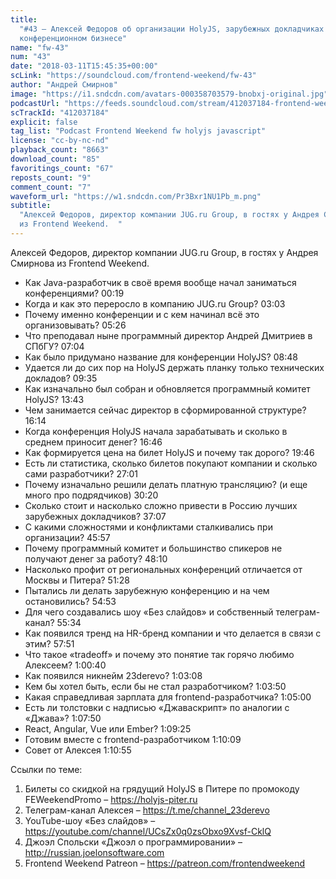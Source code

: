 ```yaml
---
title:
  "#43 – Алексей Федоров об организации HolyJS, зарубежных докладчиках и
  конференционном бизнесе"
name: "fw-43"
num: "43"
date: "2018-03-11T15:45:35+00:00"
scLink: "https://soundcloud.com/frontend-weekend/fw-43"
author: "Андрей Смирнов"
image: "https://i1.sndcdn.com/avatars-000358703579-bnobxj-original.jpg"
podcastUrl: "https://feeds.soundcloud.com/stream/412037184-frontend-weekend-fw-43.m4a"
scTrackId: "412037184"
explicit: false
tag_list: "Podcast Frontend Weekend fw holyjs javascript"
license: "cc-by-nc-nd"
playback_count: "8663"
download_count: "85"
favoritings_count: "67"
reposts_count: "9"
comment_count: "7"
waveform_url: "https://w1.sndcdn.com/Pr3Bxr1NU1Pb_m.png"
subtitle:
  "Алексей Федоров, директор компании JUG.ru Group, в гостях у Андрея Смирнова
  из Frontend Weekend.  "
---
```


Алексей Федоров, директор компании JUG.ru Group, в гостях у Андрея Смирнова из
Frontend Weekend.

- Как Java-разработчик в своё время вообще начал заниматься конференциями?
  <timecode sec="19">00:19</timecode>
- Когда и как это переросло в компанию JUG.ru Group?
  <timecode sec="183">03:03</timecode>
- Почему именно конференции и с кем начинал всё это организовывать?
  <timecode sec="326">05:26</timecode>
- Что преподавал ныне программный директор Андрей Дмитриев в СПбГУ?
  <timecode sec="424">07:04</timecode>
- Как было придумано название для конференции HolyJS?
  <timecode sec="528">08:48</timecode>
- Удается ли до сих пор на HolyJS держать планку только технических докладов?
  <timecode sec="575">09:35</timecode>
- Как изначально был собран и обновляется программный комитет HolyJS?
  <timecode sec="823">13:43</timecode>
- Чем занимается сейчас директор в сформированной структуре?
  <timecode sec="974">16:14</timecode>
- Когда конференция HolyJS начала зарабатывать и сколько в среднем приносит
  денег? <timecode sec="1006">16:46</timecode>
- Как формируется цена на билет HolyJS и почему так дорого?
  <timecode sec="1186">19:46</timecode>
- Есть ли статистика, сколько билетов покупают компании и сколько сами
  разработчики? <timecode sec="1621">27:01</timecode>
- Почему изначально решили делать платную трансляцию? (и еще много про
  подрядчиков) <timecode sec="1820">30:20</timecode>
- Сколько стоит и насколько сложно привести в Россию лучших зарубежных
  докладчиков? <timecode sec="2227">37:07</timecode>
- С какими сложностями и конфликтами сталкивались при организации?
  <timecode sec="2757">45:57</timecode>
- Почему программный комитет и большинство спикеров не получают денег за работу?
  <timecode sec="2890">48:10</timecode>
- Насколько профит от региональных конференций отличается от Москвы и Питера?
  <timecode sec="3088">51:28</timecode>
- Пытались ли делать зарубежную конференцию и на чем остановились?
  <timecode sec="3293">54:53</timecode>
- Для чего создавались шоу «Без слайдов» и собственный телеграм-канал?
  <timecode sec="3334">55:34</timecode>
- Как появился тренд на HR-бренд компании и что делается в связи с этим?
  <timecode sec="3471">57:51</timecode>
- Что такое «tradeoff» и почему это понятие так горячо любимо Алексеем?
  <timecode sec="3640">1:00:40</timecode>
- Как появился никнейм 23derevo? <timecode sec="3788">1:03:08</timecode>
- Кем бы хотел быть, если бы не стал разработчиком?
  <timecode sec="3830">1:03:50</timecode>
- Какая справедливая зарплата для frontend-разработчика?
  <timecode sec="3900">1:05:00</timecode>
- Есть ли толстовки с надписью «Джаваскрипт» по аналогии с «Джава»?
  <timecode sec="4070">1:07:50</timecode>
- React, Angular, Vue или Ember? <timecode sec="4165">1:09:25</timecode>
- Готовим вместе с frontend-разработчиком
  <timecode sec="4209">1:10:09</timecode>
- Совет от Алексея <timecode sec="4255">1:10:55</timecode>

Ссылки по теме:

1. Билеты со скидкой на грядущий HolyJS в Питере по промокоду FEWeekendPromo –
   <https://holyjs-piter.ru>
2. Телеграм-канал Алексея – <https://t.me/channel_23derevo>
3. YouTube-шоу «Без слайдов» –
   <https://youtube.com/channel/UCsZx0q0zsObxo9Xvsf-CklQ>
4. Джоэл Спольски «Джоэл о программировании» –
   <http://russian.joelonsoftware.com>
5. Frontend Weekend Patreon – <https://patreon.com/frontendweekend>
